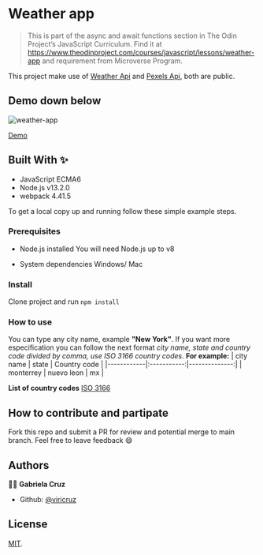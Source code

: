 # Weather app

> This is part of the async and await functions section in The Odin Project’s JavaScript Curriculum. Find it at https://www.theodinproject.com/courses/javascript/lessons/weather-app and requirement from Microverse Program.

This project make use of [Weather Api](https://openweathermap.org/api) and [Pexels Api](https://www.pexels.com/api/documentation/), both are public.

## Demo down below
<p>
  <img src="https://media.giphy.com/media/KGeKMCoj27YWmLXQqS/giphy.gif" alt="weather-app" />
</p>

[Demo](https://viricruz.github.io/weather-app/)

## Built With ✨

- JavaScript ECMA6
- Node.js v13.2.0
- webpack 4.41.5

To get a local copy up and running follow these simple example steps.

### Prerequisites
* Node.js installed
You will need Node.js up to v8

* System dependencies
Windows/ Mac


### Install
Clone project and run
`npm install`

### How to use
You can type any city name, example **"New York"**. If you want more especification you can follow the next format
_city name, state and country code divided by comma, use ISO 3166 country codes_. **For example:**
| city name  |    state    |  Country code |
|------------|:-----------:|--------------:|
| monterrey  | nuevo leon  |      mx       |

**List of country codes** [ISO 3166](https://en.wikipedia.org/wiki/List_of_ISO_3166_country_codes)

## How to contribute and partipate
Fork this repo and submit a PR for review and potential merge to main branch. Feel free to leave feedback :smile:


## Authors

👨‍💻 **Gabriela Cruz**

- Github: [@viricruz](https://github.com/viricruz)

## License

[MIT](LICENSE).
